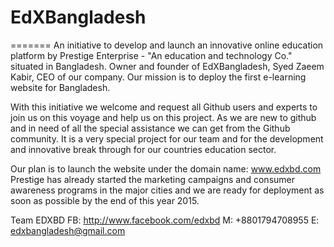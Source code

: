 # EdXBangladesh 
=======
An initiative to develop and launch an innovative online education platform
by Prestige Enterprise - "An education and technology Co." situated in Bangladesh.
Owner and founder of EdXBangladesh, Syed Zaeem Kabir, CEO of our company. Our mission 
is to deploy the first e-learning website for Bangladesh. 

With this initiative we welcome and request all Github users and experts to join us on this voyage
and help us on this project. As we are new to github and in need of all the special 
assistance we can get from the Github community. It is a very special project for our team 
and for the development and innovative break through for our countries education sector.

Our plan is to launch the website under the domain name: www.edxbd.com
Prestige has already started the marketing campaigns and consumer awareness programs in 
the major cities and we are ready for deployment as soon as possible by the end 
of this year 2015.

Team EDXBD
FB: http://www.facebook.com/edxbd
M: +8801794708955
E: edxbangladesh@gmail.com
